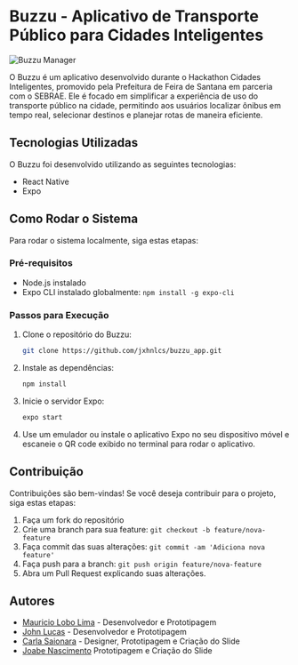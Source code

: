# Buzzu - Aplicativo de Transporte Público para Cidades Inteligentes

![Buzzu Manager](https://cdn.discordapp.com/attachments/695042455724228638/1175611280179077231/Prancheta_2.png?ex=656bdc52&is=65596752&hm=8161d64447ad941903fcf38c17faaaba31ed7f64ce7eabf37321c7d21fd709aa&)

O Buzzu é um aplicativo desenvolvido durante o Hackathon Cidades Inteligentes, promovido pela Prefeitura de Feira de Santana em parceria com o SEBRAE. Ele é focado em simplificar a experiência de uso do transporte público na cidade, permitindo aos usuários localizar ônibus em tempo real, selecionar destinos e planejar rotas de maneira eficiente.

## Tecnologias Utilizadas

O Buzzu foi desenvolvido utilizando as seguintes tecnologias:

- React Native
- Expo

## Como Rodar o Sistema

Para rodar o sistema localmente, siga estas etapas:

### Pré-requisitos

- Node.js instalado
- Expo CLI instalado globalmente: `npm install -g expo-cli`

### Passos para Execução

1. Clone o repositório do Buzzu:

    ```bash
    git clone https://github.com/jxhnlcs/buzzu_app.git
    ```

2. Instale as dependências:

    ```bash
    npm install
    ```

3. Inicie o servidor Expo:

    ```bash
    expo start
    ```

5. Use um emulador ou instale o aplicativo Expo no seu dispositivo móvel e escaneie o QR code exibido no terminal para rodar o aplicativo.

## Contribuição

Contribuições são bem-vindas! Se você deseja contribuir para o projeto, siga estas etapas:

1. Faça um fork do repositório
2. Crie uma branch para sua feature: `git checkout -b feature/nova-feature`
3. Faça commit das suas alterações: `git commit -am 'Adiciona nova feature'`
4. Faça push para a branch: `git push origin feature/nova-feature`
5. Abra um Pull Request explicando suas alterações.

## Autores

- [Mauricio Lobo Lima](https://www.linkedin.com/in/mauricio-lobo-lima-449066269/) - Desenvolvedor e Prototipagem
- [John Lucas](https://www.linkedin.com/in/john-lucas-a23880208/) - Desenvolvedor e Prototipagem
- [Carla Saionara](https://www.linkedin.com/in/carla-saionara-araujo-47b14a226/) - Designer, Prototipagem e Criação do Slide
- [Joabe Nascimento](https://www.linkedin.com/in/joabe-nascimento-632345211/) Prototipagem e Criação do Slide
